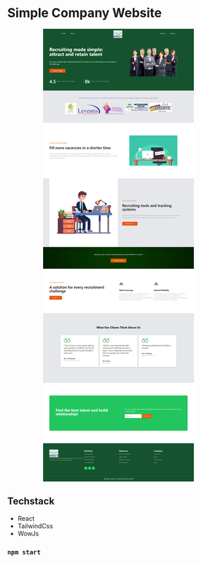 # Simple Company Website

<div align="center">
  <img alt="Demo" src="./src/About/images/readme-image.png" />
</div>


## Techstack

- React
- TailwindCss
- WowJs

### `npm start`


